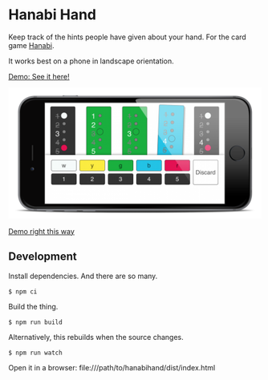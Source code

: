 # Hanabi Hand

Keep track of the hints people have given about your hand. For the card game [Hanabi](https://en.wikipedia.org/wiki/Hanabi_(card_game)).

It works best on a phone in landscape orientation.

[Demo: See it here!](https://milessteele.com/hanabi)

![Screenshot](resources/framed.png)

[Demo right this way](https://milessteele.com/hanabi)

## Development

Install dependencies. And there are so many.
```
$ npm ci
```

Build the thing.
```
$ npm run build
```

Alternatively, this rebuilds when the source changes.
```
$ npm run watch
```

Open it in a browser: file:///path/to/hanabihand/dist/index.html
